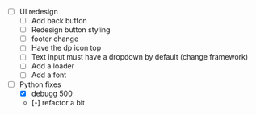 - [ ] UI redesign
  - [ ] Add back button
  - [ ] Redesign button styling
  - [ ] footer change
  - [ ] Have the dp icon top
  - [ ] Text input must have a dropdown by default (change framework)
  - [ ] Add a loader
  - [ ] Add a font
- [ ] Python fixes
  - [x] debugg 500
  - [-] refactor a bit
